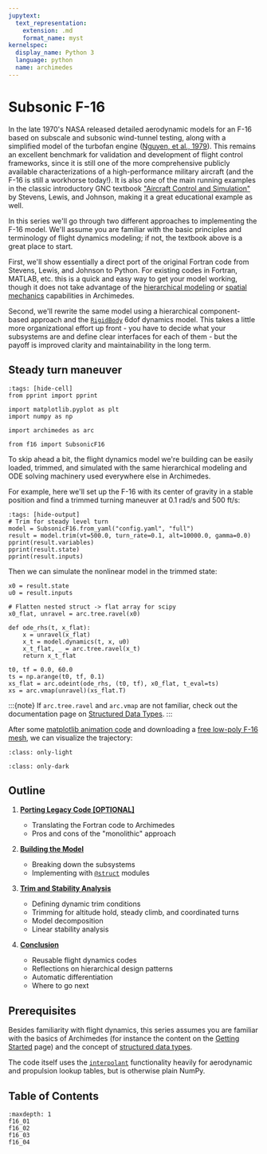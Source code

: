 ```yaml
---
jupytext:
  text_representation:
    extension: .md
    format_name: myst
kernelspec:
  display_name: Python 3
  language: python
  name: archimedes
---
```


# Subsonic F-16

In the late 1970's NASA released detailed aerodynamic models for an F-16 based on subscale and subsonic wind-tunnel testing, along with a simplified model of the turbofan engine ([Nguyen, et al., 1979](https://ntrs.nasa.gov/citations/19800005879)).
This remains an excellent benchmark for validation and development of flight control frameworks, since it is still one of the more comprehensive publicly available characterizations of a high-performance military aircraft (and the F-16 is still a workhorse today!).
It is also one of the main running examples in the classic introductory GNC textbook ["Aircraft Control and Simulation"](https://doi.org/10.1002/9781119174882) by Stevens, Lewis, and Johnson, making it a great educational example as well.

In this series we'll go through two different approaches to implementing the F-16 model.
We'll assume you are familiar with the basic principles and terminology of flight dynamics modeling; if not, the textbook above is a great place to start.

First, we'll show essentially a direct port of the original Fortran code from Stevens, Lewis, and Johnson to Python.
For existing codes in Fortran, MATLAB, etc. this is a quick and easy way to get your model working, though it does not take advantage of the [hierarchical modeling](../hierarchical/hierarchical00.md) or [spatial mechanics](../../blog/2025/spatial.md) capabilities in Archimedes.

Second, we'll rewrite the same model using a hierarchical component-based approach and the [`RigidBody`](#archimedes.spatial.RigidBody) 6dof dynamics model.
This takes a little more organizational effort up front - you have to decide what your subsystems are and define clear interfaces for each of them - but the payoff is improved clarity and maintainability in the long term.

## Steady turn maneuver

```{code-cell} python
:tags: [hide-cell]
from pprint import pprint

import matplotlib.pyplot as plt
import numpy as np

import archimedes as arc

from f16 import SubsonicF16
```

To skip ahead a bit, the flight dynamics model we're building can be easily loaded, trimmed, and simulated with the same hierarchical modeling and ODE solving machinery used everywhere else in Archimedes.

For example, here we'll set up the F-16 with its center of gravity in a stable position and find a trimmed turning maneuver at 0.1 rad/s and 500 ft/s:


```{code-cell} python
:tags: [hide-output]
# Trim for steady level turn
model = SubsonicF16.from_yaml("config.yaml", "full")
result = model.trim(vt=500.0, turn_rate=0.1, alt=10000.0, gamma=0.0)
pprint(result.variables)
pprint(result.state)
pprint(result.inputs)
```

Then we can simulate the nonlinear model in the trimmed state:

```{code-cell} python
x0 = result.state
u0 = result.inputs

# Flatten nested struct -> flat array for scipy
x0_flat, unravel = arc.tree.ravel(x0)

def ode_rhs(t, x_flat):
    x = unravel(x_flat)
    x_t = model.dynamics(t, x, u0)
    x_t_flat, _ = arc.tree.ravel(x_t)
    return x_t_flat

t0, tf = 0.0, 60.0
ts = np.arange(t0, tf, 0.1)
xs_flat = arc.odeint(ode_rhs, (t0, tf), x0_flat, t_eval=ts)
xs = arc.vmap(unravel)(xs_flat.T)
```

:::{note}
If `arc.tree.ravel` and `arc.vmap` are not familiar, check out the documentation page on [Structured Data Types](../../trees.md).
:::

After some [matplotlib animation code](https://github.com/PineTreeLabs/archimedes/tree/main/docs/source/tutorials/f16/animate.py) and downloading a [free low-poly F-16 mesh](https://www.printables.com/model/840061-low-poly-f-16-falcon-aka-viper-jet-fighter/files), we can visualize the trajectory:

```{image} _static/f16_turn_light.gif
:class: only-light
```

```{image} _static/f16_turn_dark.gif
:class: only-dark
```

## Outline

1. [**Porting Legacy Code [OPTIONAL]**](f16_01.md)
    - Translating the Fortran code to Archimedes
    - Pros and cons of the "monolithic" approach

2. [**Building the Model**](f16_02.md)
    - Breaking down the subsystems
    - Implementing with [`@struct`](#archimedes.struct) modules

3. [**Trim and Stability Analysis**](f16_03.md)
    - Defining dynamic trim conditions
    - Trimming for altitude hold, steady climb, and coordinated turns
    - Model decomposition
    - Linear stability analysis

4. [**Conclusion**](f16_04.md)
    - Reusable flight dynamics codes
    - Reflections on hierarchical design patterns
    - Automatic differentiation
    - Where to go next

## Prerequisites

Besides familiarity with flight dynamics, this series assumes you are familiar with the basics of Archimedes (for instance the content on the [Getting Started](../../getting-started.md) page) and the concept of [structured data types](../../trees.md).

The code itself uses the [`interpolant`](#archimedes.interpolant) functionality heavily for aerodynamic and propulsion lookup tables, but is otherwise plain NumPy.

## Table of Contents

```{toctree}
:maxdepth: 1
f16_01
f16_02
f16_03
f16_04
   
```

